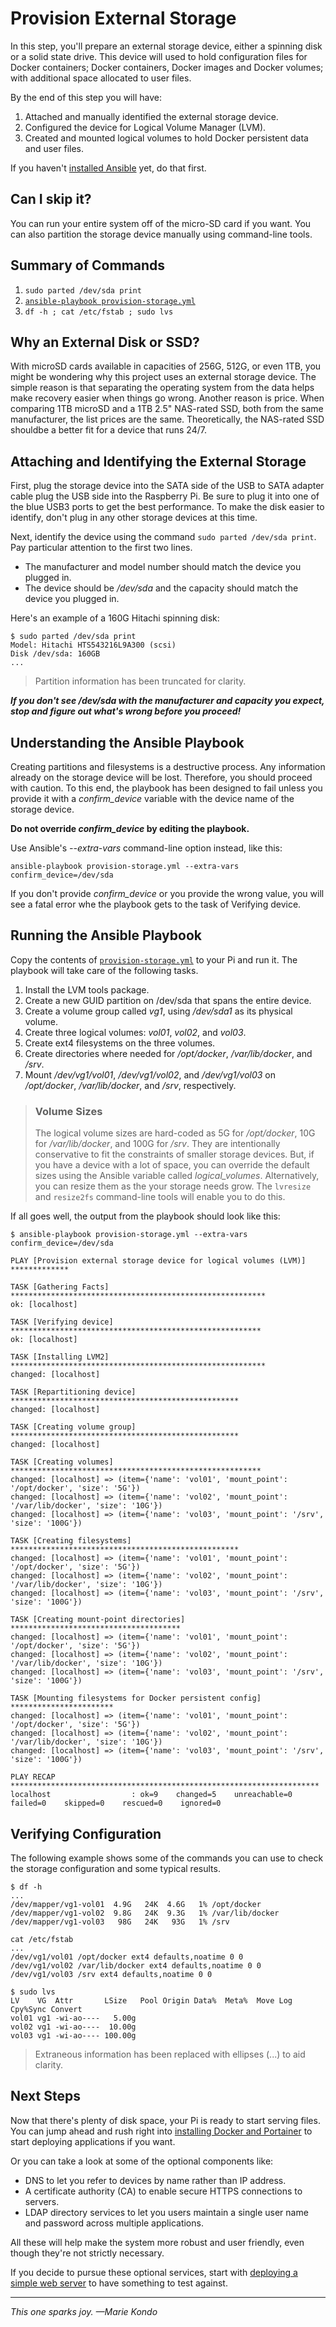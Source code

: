 # Provision External Storage
In this step, you'll prepare an external storage device, either a spinning disk or a solid state drive. This device will used to hold configuration files for Docker containers; Docker containers, Docker images and Docker volumes; with additional space allocated to user files.

By the end of this step you will have:
1. Attached and manually identified the external storage device.
2. Configured the device for Logical Volume Manager (LVM).
3. Created and mounted logical volumes to hold Docker persistent data and user files.

If you haven't [installed Ansible](Installing-Ansible-and-System-Updates) yet, do that first.

## Can I skip it?
You can run your entire system off of the micro-SD card if you want. You can also partition the storage device manually using command-line tools.

## Summary of Commands
1. `sudo parted /dev/sda print`
2. [`ansible-playbook provision-storage.yml`](https://github.com/DavesCodeMusings/CloudPi/blob/main/provision-storage.yml)
3. `df -h ; cat /etc/fstab ; sudo lvs`

## Why an External Disk or SSD?
With microSD cards available in capacities of 256G, 512G, or even 1TB, you might be wondering why this project uses an external storage device. The simple reason is that separating the operating system from the data helps make recovery easier when things go wrong. Another reason is price. When comparing 1TB microSD and a 1TB 2.5" NAS-rated SSD, both from the same manufacturer, the list prices are the same. Theoretically, the NAS-rated SSD shouldbe a better fit for a device that runs 24/7.

## Attaching and Identifying the External Storage
First, plug the storage device into the SATA side of the USB to SATA adapter cable plug the USB side into the Raspberry Pi. Be sure to plug it into one of the blue USB3 ports to get the best performance. To make the disk easier to identify, don't plug in any other storage devices at this time.

Next, identify the device using the command `sudo parted /dev/sda print`. Pay particular attention to the first two lines.
* The manufacturer and model number should match the device you plugged in.
* The device should be _/dev/sda_ and the capacity should match the device you plugged in.

Here's an example of a 160G Hitachi spinning disk:

```
$ sudo parted /dev/sda print
Model: Hitachi HTS543216L9A300 (scsi)
Disk /dev/sda: 160GB
...
```

>Partition information has been truncated for clarity.

**_If you don't see /dev/sda with the manufacturer and capacity you expect, stop and figure out what's wrong before you proceed!_**

## Understanding the Ansible Playbook
Creating partitions and filesystems is a destructive process. Any information already on the storage device will be lost. Therefore, you should proceed with caution. To this end, the playbook has been designed to fail unless you provide it with a _confirm_device_ variable with the device name of the storage device.

**Do not override _confirm_device_ by editing the playbook.**

Use Ansible's _--extra-vars_ command-line option instead, like this:

```ansible-playbook provision-storage.yml --extra-vars confirm_device=/dev/sda```

If you don't provide _confirm_device_ or you provide the wrong value, you will see a fatal error whe the playbook gets to the task of Verifying device.

## Running the Ansible Playbook
Copy the contents of [`provision-storage.yml`](https://github.com/DavesCodeMusings/CloudPi/blob/main/provision-storage.yml) to your Pi and run it. The playbook will take care of the following tasks.

1. Install the LVM tools package.
2. Create a new GUID partition on /dev/sda that spans the entire device.
3. Create a volume group called _vg1_, using _/dev/sda1_ as its physical volume. 
4. Create three logical volumes: _vol01_, _vol02_, and _vol03_.
5. Create ext4 filesystems on the three volumes.
6. Create directories where needed for _/opt/docker_, _/var/lib/docker_, and _/srv_.
7. Mount _/dev/vg1/vol01_, _/dev/vg1/vol02_, and _/dev/vg1/vol03_ on _/opt/docker_, _/var/lib/docker_, and _/srv_, respectively.

>### Volume Sizes
>The logical volume sizes are hard-coded as 5G for _/opt/docker_, 10G for _/var/lib/docker_, and 100G for _/srv_. They are intentionally conservative to fit the constraints of smaller storage devices. But, if you have a device with a lot of space, you can override the default sizes using the Ansible variable called _logical_volumes_. Alternatively, you can resize them as the your storage needs grow. The `lvresize` and `resize2fs` command-line tools will enable you to do this.

If all goes well, the output from the playbook should look like this:

```
$ ansible-playbook provision-storage.yml --extra-vars confirm_device=/dev/sda

PLAY [Provision external storage device for logical volumes (LVM)] *************

TASK [Gathering Facts] *********************************************************
ok: [localhost]

TASK [Verifying device] ********************************************************
ok: [localhost]

TASK [Installing LVM2] *********************************************************
changed: [localhost]

TASK [Repartitioning device] ***************************************************
changed: [localhost]

TASK [Creating volume group] ***************************************************
changed: [localhost]

TASK [Creating volumes] ********************************************************
changed: [localhost] => (item={'name': 'vol01', 'mount_point': '/opt/docker', 'size': '5G'})
changed: [localhost] => (item={'name': 'vol02', 'mount_point': '/var/lib/docker', 'size': '10G'})
changed: [localhost] => (item={'name': 'vol03', 'mount_point': '/srv', 'size': '100G'})

TASK [Creating filesystems] ***************************************************
changed: [localhost] => (item={'name': 'vol01', 'mount_point': '/opt/docker', 'size': '5G'})
changed: [localhost] => (item={'name': 'vol02', 'mount_point': '/var/lib/docker', 'size': '10G'})
changed: [localhost] => (item={'name': 'vol03', 'mount_point': '/srv', 'size': '100G'})

TASK [Creating mount-point directories] **************************************
changed: [localhost] => (item={'name': 'vol01', 'mount_point': '/opt/docker', 'size': '5G'})
changed: [localhost] => (item={'name': 'vol02', 'mount_point': '/var/lib/docker', 'size': '10G'})
changed: [localhost] => (item={'name': 'vol03', 'mount_point': '/srv', 'size': '100G'})

TASK [Mounting filesystems for Docker persistent config] ***********************
changed: [localhost] => (item={'name': 'vol01', 'mount_point': '/opt/docker', 'size': '5G'})
changed: [localhost] => (item={'name': 'vol02', 'mount_point': '/var/lib/docker', 'size': '10G'})
changed: [localhost] => (item={'name': 'vol03', 'mount_point': '/srv', 'size': '100G'})

PLAY RECAP *********************************************************************
localhost                  : ok=9    changed=5    unreachable=0    failed=0    skipped=0    rescued=0    ignored=0
```

## Verifying Configuration
The following example shows some of the commands you can use to check the storage configuration and some typical results.

```
$ df -h
...
/dev/mapper/vg1-vol01  4.9G   24K  4.6G   1% /opt/docker
/dev/mapper/vg1-vol02  9.8G   24K  9.3G   1% /var/lib/docker
/dev/mapper/vg1-vol03   98G   24K   93G   1% /srv

cat /etc/fstab
...
/dev/vg1/vol01 /opt/docker ext4 defaults,noatime 0 0
/dev/vg1/vol02 /var/lib/docker ext4 defaults,noatime 0 0
/dev/vg1/vol03 /srv ext4 defaults,noatime 0 0

$ sudo lvs
LV    VG  Attr       LSize   Pool Origin Data%  Meta%  Move Log Cpy%Sync Convert
vol01 vg1 -wi-ao----   5.00g
vol02 vg1 -wi-ao----  10.00g
vol03 vg1 -wi-ao---- 100.00g
```

>Extraneous information has been replaced with ellipses (...) to aid clarity. 

## Next Steps
Now that there's plenty of disk space, your Pi is ready to start serving files. You can jump ahead and rush right into [installing Docker and Portainer](install-docker-portainer.md) to start deploying applications if you want.

Or you can take a look at some of the optional components like:

* DNS to let you refer to devices by name rather than IP address.
* A certificate authority (CA) to enable secure HTTPS connections to servers.
* LDAP directory services to let you users maintain a single user name and password across multiple applications.
 
All these will help make the system more robust and user friendly, even though they're not strictly necessary.

If you decide to pursue these optional services, start with [deploying a simple web server](https://github.com/DavesCodeMusings/CloudPi/blob/main/docs/deploy-nginx-test.md) to have something to test against.

___

_This one sparks joy. &mdash;Marie Kondo_
